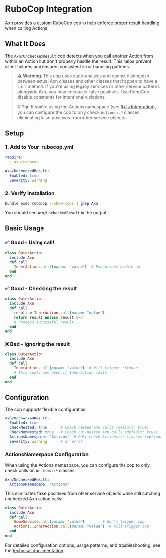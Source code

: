 # RuboCop Integration

Axn provides a custom RuboCop cop to help enforce proper result handling when calling Actions.

## What It Does

The `Axn/UncheckedResult` cop detects when you call another Action from within an Action but don't properly handle the result. This helps prevent silent failures and ensures consistent error handling patterns.

> **⚠️ Warning**: This cop uses static analysis and cannot distinguish between actual Axn classes and other classes that happen to have a `call` method. If you're using legacy services or other service patterns alongside Axn, you may encounter false positives. Use RuboCop disable comments for intentional violations.
>
> **💡 Tip**: If you're using the Actions namespace (see [Rails Integration](/docs/usage/setup.md#rails-integration-optional)), you can configure the cop to only check `Actions::*` classes, eliminating false positives from other service objects.

## Setup

### 1. Add to Your .rubocop.yml

```yaml
require:
  - axn/rubocop

Axn/UncheckedResult:
  Enabled: true
  Severity: warning
```

### 2. Verify Installation

```bash
bundle exec rubocop --show-cops | grep Axn
```

You should see `Axn/UncheckedResult` in the output.

## Basic Usage

### ✅ Good - Using call!

```ruby
class OuterAction
  include Axn
  def call
    InnerAction.call!(param: "value")  # Exceptions bubble up
  end
end
```

### ✅ Good - Checking the result

```ruby
class OuterAction
  include Axn
  def call
    result = InnerAction.call(param: "value")
    return result unless result.ok?
    # Process successful result...
  end
end
```

### ❌ Bad - Ignoring the result

```ruby
class OuterAction
  include Axn
  def call
    InnerAction.call(param: "value")  # Will trigger offense
    # This continues even if InnerAction fails
  end
end
```

## Configuration

The cop supports flexible configuration:

```yaml
Axn/UncheckedResult:
  Enabled: true
  CheckNested: true      # Check nested Axn calls (default: true)
  CheckNonNested: true   # Check non-nested Axn calls (default: true)
  ActionsNamespace: "Actions"  # Only check Actions::* classes (optional)
  Severity: warning      # or error
```

### ActionsNamespace Configuration

When using the Actions namespace, you can configure the cop to only check calls on `Actions::*` classes:

```yaml
Axn/UncheckedResult:
  ActionsNamespace: "Actions"
```

This eliminates false positives from other service objects while still catching unchecked Axn action calls:

```ruby
class OuterAction
  include Axn
  def call
    SomeService.call(param: "value")        # Won't trigger cop
    Actions::InnerAction.call(param: "value")  # Will trigger cop
  end
end
```

For detailed configuration options, usage patterns, and troubleshooting, see the [technical documentation](/lib/rubocop/cop/axn/README.md).
